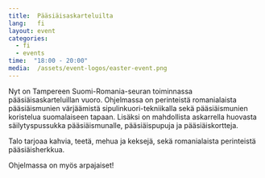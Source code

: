 ```yaml
---
title:  Pääsiäisaskarteluilta
lang:   fi
layout: event
categories:
  - fi
  - events
time:  "18:00 - 20:00"
media:  /assets/event-logos/easter-event.png
---
```


Nyt on Tampereen Suomi-Romania-seuran toiminnassa pääsiäisaskarteluillan vuoro. Ohjelmassa on perinteistä romanialaista pääsiäismunien värjäämistä sipulinkuori-tekniikalla sekä pääsiäismunien koristelua suomalaiseen tapaan. Lisäksi on mahdollista askarrella huovasta säilytyspussukka pääsiäismunalle, pääsiäispupuja ja pääsiäiskortteja.

Talo tarjoaa kahvia, teetä, mehua ja keksejä, sekä romanialaista perinteistä pääsiäisherkkua.

Ohjelmassa on myös arpajaiset!